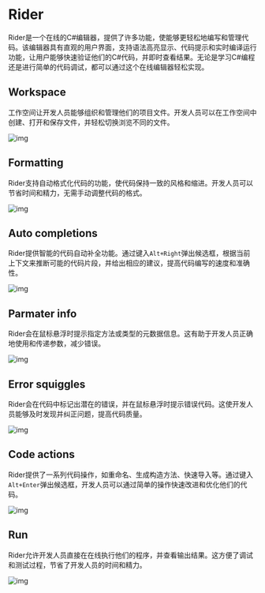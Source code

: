 # Rider

Rider是一个在线的C#编辑器，提供了许多功能，使能够更轻松地编写和管理代码。该编辑器具有直观的用户界面，支持语法高亮显示、代码提示和实时编译运行功能，让用户能够快速验证他们的C#代码，并即时查看结果。无论是学习C#编程还是进行简单的代码调试，都可以通过这个在线编辑器轻松实现。

## Workspace

工作空间让开发人员能够组织和管理他们的项目文件。开发人员可以在工作空间中创建、打开和保存文件，并轻松切换浏览不同的文件。

![img](http://www.kdocs.cn/api/v3/office/copy/M3h3NXdDSWkxaDB2c3NuZnBucUtDUldVR1RNU3dqTXdiSGVFZjVEMzZqM3g4cGFyNUMzb0U3WDAvTm5aa3lKUjYxM3RacUhVQW5ya09iWE9aSXhaaVp1aWxXelMxWi9BZk9CYjF1ZzhhUEQ0THBlUVFKUGtNd0x5WXhLUWpqd2pwbUpmZ09tc0dzdUtwY0IvYlhJMmtFUm1HeTh0bXA5dGFoWEFGQk1uSWsvZHh0ZFllSHgzaXRINW93NE1CalAzZE1mYWdBakRLd3lYUy9YNGlseWVINU1DRlhDa21QcTUyS1lhMDZNVHprT1RLUWNIbG1lMW5XWHR6SlVNZEtVdzVZYjJ2UUMxc1J3PQ==/attach/object/C47IWBIAII?)

## Formatting

Rider支持自动格式化代码的功能，使代码保持一致的风格和缩进。开发人员可以节省时间和精力，无需手动调整代码的格式。

![img](http://www.kdocs.cn/api/v3/office/copy/M3h3NXdDSWkxaDB2c3NuZnBucUtDUldVR1RNU3dqTXdiSGVFZjVEMzZqM3g4cGFyNUMzb0U3WDAvTm5aa3lKUjYxM3RacUhVQW5ya09iWE9aSXhaaVp1aWxXelMxWi9BZk9CYjF1ZzhhUEQ0THBlUVFKUGtNd0x5WXhLUWpqd2pwbUpmZ09tc0dzdUtwY0IvYlhJMmtFUm1HeTh0bXA5dGFoWEFGQk1uSWsvZHh0ZFllSHgzaXRINW93NE1CalAzZE1mYWdBakRLd3lYUy9YNGlseWVINU1DRlhDa21QcTUyS1lhMDZNVHprT1RLUWNIbG1lMW5XWHR6SlVNZEtVdzVZYjJ2UUMxc1J3PQ==/attach/object/HFEIWBIAN4?)

## Auto completions

Rider提供智能的代码自动补全功能。通过键入`Alt+Right`弹出候选框，根据当前上下文来推断可能的代码片段，并给出相应的建议，提高代码编写的速度和准确性。

![img](http://www.kdocs.cn/api/v3/office/copy/M3h3NXdDSWkxaDB2c3NuZnBucUtDUldVR1RNU3dqTXdiSGVFZjVEMzZqM3g4cGFyNUMzb0U3WDAvTm5aa3lKUjYxM3RacUhVQW5ya09iWE9aSXhaaVp1aWxXelMxWi9BZk9CYjF1ZzhhUEQ0THBlUVFKUGtNd0x5WXhLUWpqd2pwbUpmZ09tc0dzdUtwY0IvYlhJMmtFUm1HeTh0bXA5dGFoWEFGQk1uSWsvZHh0ZFllSHgzaXRINW93NE1CalAzZE1mYWdBakRLd3lYUy9YNGlseWVINU1DRlhDa21QcTUyS1lhMDZNVHprT1RLUWNIbG1lMW5XWHR6SlVNZEtVdzVZYjJ2UUMxc1J3PQ==/attach/object/RZFIWBIA7A?)

## Parmater info

Rider会在鼠标悬浮时提示指定方法或类型的元数据信息。这有助于开发人员正确地使用和传递参数，减少错误。

![img](http://www.kdocs.cn/api/v3/office/copy/M3h3NXdDSWkxaDB2c3NuZnBucUtDUldVR1RNU3dqTXdiSGVFZjVEMzZqM3g4cGFyNUMzb0U3WDAvTm5aa3lKUjYxM3RacUhVQW5ya09iWE9aSXhaaVp1aWxXelMxWi9BZk9CYjF1ZzhhUEQ0THBlUVFKUGtNd0x5WXhLUWpqd2pwbUpmZ09tc0dzdUtwY0IvYlhJMmtFUm1HeTh0bXA5dGFoWEFGQk1uSWsvZHh0ZFllSHgzaXRINW93NE1CalAzZE1mYWdBakRLd3lYUy9YNGlseWVINU1DRlhDa21QcTUyS1lhMDZNVHprT1RLUWNIbG1lMW5XWHR6SlVNZEtVdzVZYjJ2UUMxc1J3PQ==/attach/object/HVGIWBIAUM?)

## Error squiggles

Rider会在代码中标记出潜在的错误，并在鼠标悬浮时提示错误代码。这使开发人员能够及时发现并纠正问题，提高代码质量。

![img](http://www.kdocs.cn/api/v3/office/copy/M3h3NXdDSWkxaDB2c3NuZnBucUtDUldVR1RNU3dqTXdiSGVFZjVEMzZqM3g4cGFyNUMzb0U3WDAvTm5aa3lKUjYxM3RacUhVQW5ya09iWE9aSXhaaVp1aWxXelMxWi9BZk9CYjF1ZzhhUEQ0THBlUVFKUGtNd0x5WXhLUWpqd2pwbUpmZ09tc0dzdUtwY0IvYlhJMmtFUm1HeTh0bXA5dGFoWEFGQk1uSWsvZHh0ZFllSHgzaXRINW93NE1CalAzZE1mYWdBakRLd3lYUy9YNGlseWVINU1DRlhDa21QcTUyS1lhMDZNVHprT1RLUWNIbG1lMW5XWHR6SlVNZEtVdzVZYjJ2UUMxc1J3PQ==/attach/object/PZKYWBIANM?)

## Code actions

Rider提供了一系列代码操作，如重命名、生成构造方法、快速导入等。通过键入`Alt+Enter`弹出候选框，开发人员可以通过简单的操作快速改进和优化他们的代码。

![img](http://www.kdocs.cn/api/v3/office/copy/M3h3NXdDSWkxaDB2c3NuZnBucUtDUldVR1RNU3dqTXdiSGVFZjVEMzZqM3g4cGFyNUMzb0U3WDAvTm5aa3lKUjYxM3RacUhVQW5ya09iWE9aSXhaaVp1aWxXelMxWi9BZk9CYjF1ZzhhUEQ0THBlUVFKUGtNd0x5WXhLUWpqd2pwbUpmZ09tc0dzdUtwY0IvYlhJMmtFUm1HeTh0bXA5dGFoWEFGQk1uSWsvZHh0ZFllSHgzaXRINW93NE1CalAzZE1mYWdBakRLd3lYUy9YNGlseWVINU1DRlhDa21QcTUyS1lhMDZNVHprT1RLUWNIbG1lMW5XWHR6SlVNZEtVdzVZYjJ2UUMxc1J3PQ==/attach/object/WFXYYBIACM?)

## Run

Rider允许开发人员直接在在线执行他们的程序，并查看输出结果。这方便了调试和测试过程，节省了开发人员的时间和精力。

![img](http://www.kdocs.cn/api/v3/office/copy/SVJ5YzdoNWJEeWo1aE9mV3IyTStpdUpVWnM2dzRwcjNuKzJyZjE3Vm41TllianI0Nk5ZNm8zWHhpbk1SbURyY1ltMEplcHlxMTIya0k1TWYzSXQxSlJFYVo5Y0duS09KN2dkQUpkRTR4WUw0dWRvZjk5YjErcmd0VWhCQndZbllMSU8yRTNvNy9nVDVOTitSNnpYdTltUXp4VFhscjRMd3l1TVV2Z1ZqVjNod1A4MVdYZ3dKSEtpOTdTOHVrQi9nbTB2WGRULzlxb0daNWp6LzRQTTFsOWozL2tBMGlQWHhCUDZNRWdOZ3huVkcwSGFyZWF5akhaaXNRRGZSSDFlWm5mSzg2enQvZWhnPQ==/attach/object/ERRYWBIACY?)
